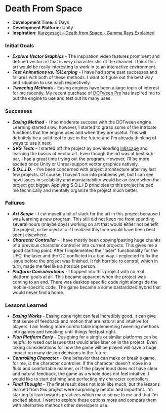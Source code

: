 # Death From Space

+ **Development Time:** 6 Days
+ **Development Platform:** Unity
+ **Inspiration:** [Kurzgesagt - Death from Space - Gamma Rays Explained](https://www.youtube.com/watch?v=RLykC1VN7NY)

### Initial Goals
+ ***Explore Vector Graphics*** - The inspiration video features prominent and defined vector art that is very characteristic of the channel. I think this art would be really interesting to work in to an interactive environment.
+ ***Test Animations vs. (S)Lerping*** - I have had some past successes and failures with both of these methods. I want to figure out the best way and situation to use each respectively.
+ ***Tweening Methods*** - Easing engines have been a large topic of interest for me recently. My recent purchase of [DOTween Pro](http://dotween.demigiant.com/) has inspired me to put the engine to use and test out its many uses.

### Successes
+ ***Easing Method*** - I had moderate success with the DOTween engine. Learning started slow, however, I started to grasp some of the intricate functions that the engine uses and when they are useful. This will definitely be a solid tool to use in the future and I'm already thinking of ways to use it next.
+ ***SVG Tests*** - I started off the project by downloading [Inkscape](https://inkscape.org/en/) and learning the basics of vector art. Even though the art was at best sub-par, I had a great time trying out the program. However, I'll be more excited once Unity or Unreal support vector graphics natively.
+ ***S.O.L.I.D.*** - I've been concerned with project architecture after my last few projects. Of course, I haven't run into problems yet, but I can see how issues in scalability and maintainability would be an issue when the project got bigger. Applying S.O.L.I.D principles to this project helped me technically and mentally organize the project much better.

### Failures
+ ***Art Scope*** - I cut myself a bit of slack for the art in this project because I was learning a new program. This still did not keep me from spending several hours (maybe days) working on art that would either not benefit the project, or be used at all! I realized this time would have been best spent elsewhere.
+ ***Character Controller*** - I have mostly been copying/pasting huge chunks of a previous character controller into current projects. This gives me a good starting point. After I implemented the "laser" functionality for the UFO, the laser and the CC conflicted in a bad way. I neglected to fix the issue before the project was finished. It felt horrible to control, which in turn, made me feel like a horrible person.
+ ***Platform Considerations*** - I hopped into this project with no real platform goals at all. This became apparent when the project was coming to an end. There was desktop specific code right alongside the mobile-specific code. The game became a some bastardized hybrid that would never find a home.

### Lessons Learned
+ ***Easing Works*** - Easing done right can feel incredibly good. It can give that sense of feedback and motion that are natural and intuitive for players. I am feeling more comfortable implementing tweening methods into games and tweaking until things feel just right.
+ ***Plan Platform Early*** - Designing for a single or similar platforms can be helpful to weed out issues that would arise later on in the project. Even taking considerations for how the game will be played will have a huge impact on many design decisions in the future.
+ ***Controlling Character*** - One behavior that can make or break a game, for me, is the character controller. If the character doesn't move in a fluid and comfortable manner, or if the player input does not have clear and natural feedback, the game as a whole does not feel intuitive. I would like to start defining and perfecting my character controllers.
+ ***Final Thought*** - The final result does not look like much, but the lessons learned from this project were surprisingly helpful and important. I'm starting to lean towards practices which make sense to me and that I'm excited about. I want to explore these options more and compare them with alternative methods other developers use.
